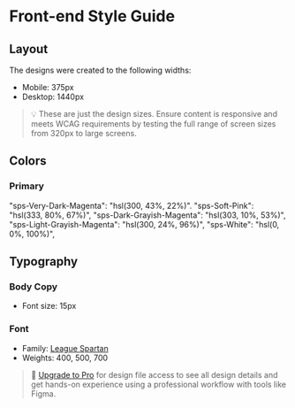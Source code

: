# Front-end Style Guide

## Layout

The designs were created to the following widths:

- Mobile: 375px
- Desktop: 1440px

> 💡 These are just the design sizes. Ensure content is responsive and meets WCAG requirements by testing the full range of screen sizes from 320px to large screens.

## Colors

### Primary

"sps-Very-Dark-Magenta": "hsl(300, 43%, 22%)".
"sps-Soft-Pink": "hsl(333, 80%, 67%)",
"sps-Dark-Grayish-Magenta": "hsl(303, 10%, 53%)",
"sps-Light-Grayish-Magenta": "hsl(300, 24%, 96%)",
"sps-White": "hsl(0, 0%, 100%)",

## Typography

### Body Copy

- Font size: 15px

### Font

- Family: [League Spartan](https://fonts.google.com/specimen/League+Spartan)
- Weights: 400, 500, 700

> 💎 [Upgrade to Pro](https://www.frontendmentor.io/pro?ref=style-guide) for design file access to see all design details and get hands-on experience using a professional workflow with tools like Figma.
